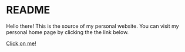 # README

Hello there! This is the source of my personal website.
You can visit my personal home page by clicking the the link below.

[Click on me!](https://gravitationchen.github.io/gravitation/)
